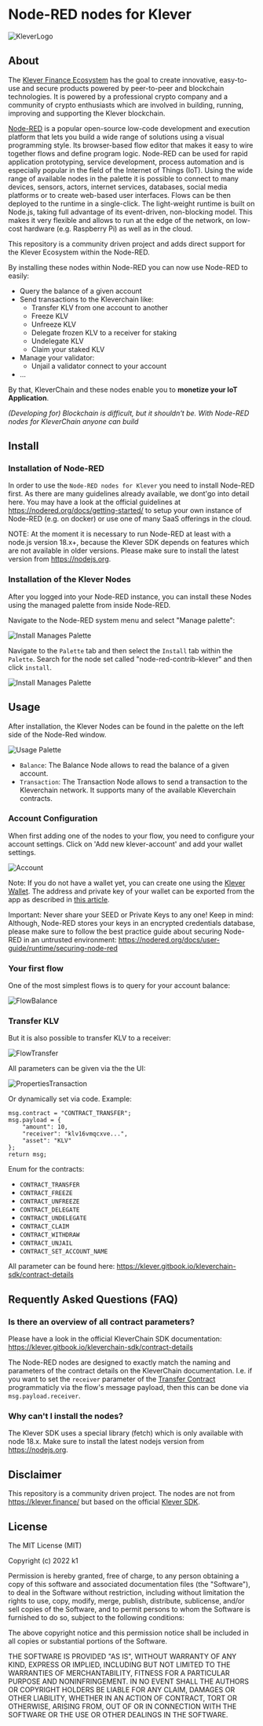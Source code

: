 # Node-RED nodes for Klever

![KleverLogo](./icons/klever.png)

## About

The [Klever Finance Ecosystem](https://klever.finance/) has the goal to create innovative, easy-to-use and secure products powered by peer-to-peer and blockchain technologies. It is powered by a professional crypto company and a community of crypto enthusiasts which are involved in building, running, improving and supporting the Klever blockchain.

[Node-RED](https://nodered.org/) is a popular open-source low-code development and execution platform that lets you build a wide range of solutions using a visual programming style. Its browser-based flow editor that makes it easy to wire together flows and define program logic.
Node-RED can be used for rapid application prototyping, service development, process automation and is especially popular in the field of the Internet of Things (IoT). Using the wide range of available nodes in the palette it is possible to connect to many devices, sensors, actors, internet services, databases, social media platforms or to create web-based user interfaces. Flows can be then deployed to the runtime in a single-click.
The light-weight runtime is built on Node.js, taking full advantage of its event-driven, non-blocking model. This makes it very flexible and allows to run at the edge of the network, on low-cost hardware (e.g. Raspberry Pi) as well as in the cloud.

This repository is a community driven project and adds direct support for the Klever Ecosystem within the Node-RED.

By installing these nodes within Node-RED you can now use Node-RED to easily:

* Query the balance of a given account
* Send transactions to the Kleverchain like:
  * Transfer KLV from one account to another
  * Freeze KLV
  * Unfreeze KLV
  * Delegate frozen KLV to a receiver for staking
  * Undelegate KLV
  * Claim your staked KLV
* Manage your validator:
  * Unjail a validator connect to your account
* ...

By that, KleverChain and these nodes enable you to __monetize your IoT Application__.

*(Developing for) Blockchain is difficult, but it shouldn't be. With Node-RED nodes for KleverChain anyone can build*

## Install

### Installation of Node-RED

In order to use the `Node-RED nodes for Klever` you need to install Node-RED first. As there are many guidelines already available, we dont'go into detail here. You may have a look at the official guidelines at <https://nodered.org/docs/getting-started/> to setup your own instance of Node-RED (e.g. on docker) or use one of many SaaS offerings in the cloud.

NOTE: At the moment it is necessary to run Node-RED at least with a node.js version 18.x+, because the Klever SDK depends on features which are not available in older versions. Please make sure to install the latest version from <https://nodejs.org>.

### Installation of the Klever Nodes

After you logged into your Node-RED instance, you can install these Nodes using the managed palette from inside Node-RED.

Navigate to the Node-RED system menu and select "Manage palette":

![Install Manages Palette](./docs/install_menu.png)

Navigate to the `Palette` tab and then select the `Install` tab within the `Palette`. Search for the node set called "node-red-contrib-klever" and then click `install`.

![Install Manages Palette](./docs/install_klever.png)

## Usage

After installation, the Klever Nodes can be found in the palette on the left side of the Node-Red window.

![Usage Palette](./docs/usage_palette.png)

* `Balance`: The Balance Node allows to read the balance of a given account.
* `Transaction`: The Transaction Node allows to send a transaction to the Kleverchain network. It supports many of the available Kleverchain contracts.

### Account Configuration

When first adding one of the nodes to your flow, you need to configure your account settings. Click on 'Add new klever-account' and add your wallet settings.

![Account](./docs/account.png)

Note: If you do not have a wallet yet, you can create one using the [Klever Wallet](https://klever.finance/wallet/). The address and private key of your wallet can be exported from the app as described in [this article](https://klever.zendesk.com/hc/en-us/articles/360038867171-How-to-backup-Klever-Wallet).

Important: Never share your SEED or Private Keys to any one! Keep in mind: Although, Node-RED stores your keys in an encrypted credentials database, please make sure to follow the best practice guide about securing Node-RED in an untrusted environment: <https://nodered.org/docs/user-guide/runtime/securing-node-red>

### Your first flow

One of the most simplest flows is to query for your account balance:

![FlowBalance](./docs/flow_balance.png)

### Transfer KLV

But it is also possible to transfer KLV to a receiver:

![FlowTransfer](./docs/flow_transfer.png)

All parameters can be given via the the UI:

![PropertiesTransaction](./docs/properties_transaction.png)

Or dynamically set via code. Example:

```
msg.contract = "CONTRACT_TRANSFER";
msg.payload = {
    "amount": 10,
    "receiver": "klv16vmqcxve...",
    "asset": "KLV"
};
return msg;
```

Enum for the contracts:

* `CONTRACT_TRANSFER`
* `CONTRACT_FREEZE`
* `CONTRACT_UNFREEZE`
* `CONTRACT_DELEGATE`
* `CONTRACT_UNDELEGATE`
* `CONTRACT_CLAIM`
* `CONTRACT_WITHDRAW`
* `CONTRACT_UNJAIL`
* `CONTRACT_SET_ACCOUNT_NAME`

All parameter can be found here: <https://klever.gitbook.io/kleverchain-sdk/contract-details>

## Requently Asked Questions (FAQ)

### Is there an overview of all contract parameters?

Please have a look in the official KleverChain SDK documentation: <https://klever.gitbook.io/kleverchain-sdk/contract-details>

The Node-RED nodes are designed to exactly match the naming and parameters of the contract details on the KleverChain documentation.
I.e. if you want to set the `receiver` parameter of the [Transfer Contract](https://klever.gitbook.io/kleverchain-sdk/contract-details/transfer) programmaticly via the flow's message payload, then this can be done via `msg.payload.receiver`.

### Why can't I install the nodes?

The Klever SDK uses a special library (fetch) which is only available with node 18.x. Make sure to install the latest nodejs version from <https://nodejs.org>.

## Disclaimer

This repository is a community driven project. The nodes are not from <https://klever.finance/> but based on the official [Klever SDK](https://www.npmjs.com/package/@klever/sdk).

## License

The MIT License (MIT)

Copyright (c) 2022 k1

Permission is hereby granted, free of charge, to any person obtaining a copy
of this software and associated documentation files (the "Software"), to deal
in the Software without restriction, including without limitation the rights
to use, copy, modify, merge, publish, distribute, sublicense, and/or sell
copies of the Software, and to permit persons to whom the Software is
furnished to do so, subject to the following conditions:

The above copyright notice and this permission notice shall be included in all
copies or substantial portions of the Software.

THE SOFTWARE IS PROVIDED "AS IS", WITHOUT WARRANTY OF ANY KIND, EXPRESS OR
IMPLIED, INCLUDING BUT NOT LIMITED TO THE WARRANTIES OF MERCHANTABILITY,
FITNESS FOR A PARTICULAR PURPOSE AND NONINFRINGEMENT. IN NO EVENT SHALL THE
AUTHORS OR COPYRIGHT HOLDERS BE LIABLE FOR ANY CLAIM, DAMAGES OR OTHER
LIABILITY, WHETHER IN AN ACTION OF CONTRACT, TORT OR OTHERWISE, ARISING FROM,
OUT OF OR IN CONNECTION WITH THE SOFTWARE OR THE USE OR OTHER DEALINGS IN THE
SOFTWARE.
